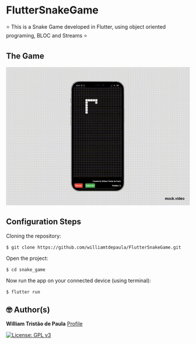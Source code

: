 # FlutterSnakeGame
⭐ This is a Snake Game developed in Flutter, using object oriented programing, BLOC and Streams ⭐ 

## The Game

![](mock.gif)

## Configuration Steps

Cloning the repository:
```
$ git clone https://github.com/williamtdepaula/FlutterSnakeGame.git
```

Open the project:
```
$ cd snake_game
```

Now run the app on your connected device (using terminal):
```
$ flutter run
```

## 🤓 Author(s)

**William Tristão de Paula**  [Profile](https://github.com/williamtdepaula "GitHub Profile")

[![License: GPL v3](https://img.shields.io/badge/License-GPLv3-blue.svg)](https://www.gnu.org/licenses/gpl-3.0)
